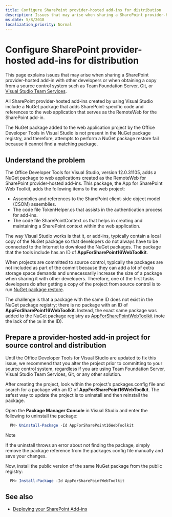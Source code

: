 ```yaml
---
title: Configure SharePoint provider-hosted add-ins for distribution
description: Issues that may arise when sharing a SharePoint provider-hosted add-in with other developers or when obtaining a copy from a source control system such as Team Foundation Server, Git, or Visual Studio Team Services.
ms.date: 5/8/2018
localization_priority: Normal
---
```


#  Configure SharePoint provider-hosted add-ins for distribution

This page explains issues that may arise when sharing a SharePoint provider-hosted add-in with other developers or when obtaining a copy from a source control system such as Team Foundation Server, Git, or [Visual Studio Team Services](https://www.visualstudio.com/vso/).

All SharePoint provider-hosted add-ins created by using Visual Studio include a NuGet package that adds SharePoint-specific code and references to the web application that serves as the RemoteWeb for the SharePoint add-in. 

The NuGet package added to the web application project by the Office Developer Tools in Visual Studio is not present in the NuGet package registry, and therefore, attempts to perform a NuGet package restore fail because it cannot find a matching package.

## Understand the problem

The Office Developer Tools for Visual Studio, version 12.0.31105, adds a NuGet package to web applications created as the RemoteWeb for SharePoint provider-hosted add-ins. This package, the App for SharePoint Web Toolkit, adds the following items to the web project:

- Assemblies and references to the SharePoint client-side object model (CSOM) assemblies.
- The code file TokenHelper.cs that assists in the authentication process for add-ins.
- The code file SharePointContext.cs that helps in creating and maintaining a SharePoint context within the web application.

The way Visual Studio works is that it, or add-ins, typically contain a local copy of the NuGet package so that developers do not always have to be connected to the Internet to download the NuGet packages. The package that the tools include has an ID of **AppForSharePoint16WebToolkit**.

When projects are committed to source control, typically the packages are not included as part of the commit because they can add a lot of extra storage space demands and unnecessarily increase the size of a package when sharing it with other developers. Therefore, one of the first tasks developers do after getting a copy of the project from source control is to run [NuGet package restore](/nuget/consume-packages/package-restore).

The challenge is that a package with the same ID does not exist in the NuGet package registry; there is no package with an ID of **AppForSharePoint16WebToolkit**. Instead, the exact same package was added to the NuGet package registry as [AppForSharePointWebToolkit](http://www.nuget.org/packages/AppForSharePointWebToolkit) (note the lack of the `16` in the ID).

## Prepare a provider-hosted add-in project for source control and distribution

Until the Office Developer Tools for Visual Studio are updated to fix this issue, we recommend that you alter the project prior to committing to your source control system, regardless if you are using Team Foundation Server, Visual Studio Team Services, Git, or any other solution.

After creating the project, look within the project's packages.config file and search for a package with an ID of **AppForSharePoint16WebToolkit**. The safest way to update the project is to uninstall and then reinstall the package.

Open the **Package Manager Console** in Visual Studio and enter the following to uninstall the package:

```powershell
  PM> Uninstall-Package -Id AppForSharePoint16WebToolkit
```

> [!NOTE] 
> If the uninstall throws an error about not finding the package, simply remove the package reference from the packages.config file manually and save your changes.

Now, install the public version of the same NuGet package from the public registry:

```powershell
  PM> Install-Package -Id AppForSharePointWebToolkit
```


## See also

- [Deploying your SharePoint Add-ins](deploying-your-sharepoint-add-ins.md)
